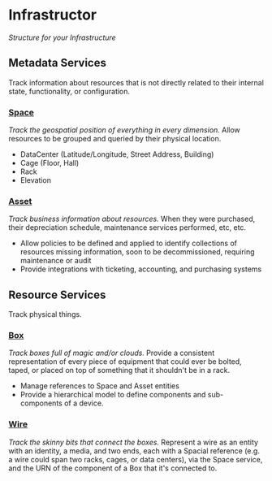 Infrastructor
=============
_Structure for your Infrastructure_

## Metadata Services

Track information about resources that is not directly related to their internal state, functionality, or configuration.

### [Space](doc/service/space.md)

_Track the geospatial position of everything in every dimension._ Allow resources to be grouped and queried by their physical location.

* DataCenter (Latitude/Longitude, Street Address, Building)
* Cage (Floor, Hall)
* Rack
* Elevation

### [Asset](doc/service/asset.md)

_Track business information about resources._ When they were purchased, their depreciation schedule, maintenance services performed, etc, etc.

* Allow policies to be defined and applied to identify collections of resources missing information,
soon to be decommissioned, requiring maintenance or audit
* Provide integrations with ticketing, accounting, and purchasing systems

## Resource Services

Track physical things.

### [Box](doc/service/box.md)

_Track boxes full of magic and/or clouds._ Provide a consistent representation of every piece of equipment that could ever be bolted, taped, or placed on top of something that it shouldn't be in a rack.

* Manage references to Space and Asset entities
* Provide a hierarchical model to define components and sub-components of a device.

### [Wire](doc/service/wire.md)

_Track the skinny bits that connect the boxes._ Represent a wire as an entity with an identity, a media, and two ends, each with a Spacial reference (e.g. a wire could span two racks, cages, or data centers), via the Space service, and the URN of the component of a Box that it's connected to.
